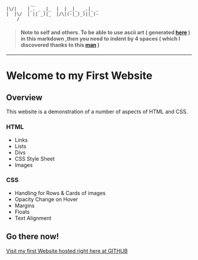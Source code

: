                                                                                                                       
             __                         
    |\/|    |_. _ _|_  |  | _|_  _.|_ _ 
    |  |\/  | || _)|_  |/\|(-|_)_)||_(- 
        /                               

> #### Note to self and others. To be able to use ascii art ( generated [here](http://patorjk.com/software/taag/#p=display&h=1&f=Straight&t=My%20First%20Website) ) in this markdown ,then you need to indent by 4 spaces ( which I discovered thanks to this [man](https://twitter.com/jeffvincent/status/255800909760700416?lang=en) ) 
-------------------------------------------------------------------------------
# Welcome to my First Website

## Overview
This website is a demonstration of a number of aspects of HTML and CSS.

### HTML

  * Links
  * Lists
  * Divs
  * CSS Style Sheet
  * Images

### CSS

  * Handling for Rows & Cards of images
  * Opacity Change on Hover
  * Margins
  * Floats
  * Text Alignment

## Go there now!

[Visit my first Website hosted right here at GITHUB ](https://gripsiden.github.io/my-first-website/ "Go to Gripsidens First Website")

